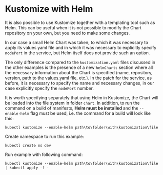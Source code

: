 # Kustomize with Helm

It is also possible to use Kustomize together with a templating tool such as Helm. This can be useful when it is not possible to modify the Chart repository on your own, but you need to make some changes.

In our case a small Helm Chart was taken, to which it was necessary to apply its values.yaml file and in which it was necessary to explicitly specify `nodePort` in the service, but Helm itself does not provide such an option.

The only difference compared to the `kustomization.yaml` files discussed in the other examples is the presence of a new `helmCharts` section where all the necessary information about the Chart is specified (name, repository, version, path to the values.yaml file, etc.). In the patch for the service, as before, it is necessary to specify the name and necessary changes, in our case explicitly specify the `nodePort` number.

It is worth specifying separately that using Helm in Kustomize, the Chart will be loaded into the file system in folder `chart`. In addition, to run the command on a build of manifests, **Helm must be installed** and the `--enable-helm` flag must be used, i.e. the command for a build will look like this:
```
kubectl kustomize --enable-helm path\to\folder\with\kustomization\file
```
Create namespace to run this example:
```
kubectl create ns dev
```
Run example with following command:
```
kubectl kustomize --enable-helm path\to\folder\with\kustomization\file | kubectl apply -f -
```
